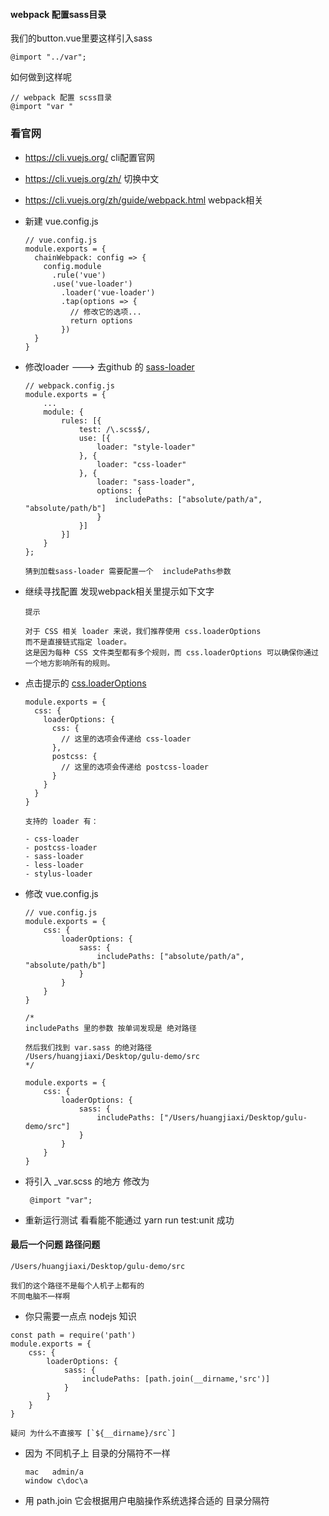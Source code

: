 #### webpack 配置sass目录

我们的button.vue里要这样引入sass

```
@import "../var";
```

如何做到这样呢

```
// webpack 配置 scss目录
@import "var "
```

### 看官网

- https://cli.vuejs.org/  cli配置官网
- https://cli.vuejs.org/zh/ 切换中文
- https://cli.vuejs.org/zh/guide/webpack.html  webpack相关
- 新建 vue.config.js
    ```
    // vue.config.js
    module.exports = {
      chainWebpack: config => {
        config.module
          .rule('vue')
          .use('vue-loader')
            .loader('vue-loader')
            .tap(options => {
              // 修改它的选项...
              return options
            })
      }
    }
    ```
    
- 修改loader ---> 去github 的 [sass-loader](https://github.com/webpack-contrib/sass-loader) 
    ```
    // webpack.config.js
    module.exports = {
    	...
        module: {
            rules: [{
                test: /\.scss$/,
                use: [{
                    loader: "style-loader"
                }, {
                    loader: "css-loader"
                }, {
                    loader: "sass-loader",
                    options: {
                        includePaths: ["absolute/path/a", "absolute/path/b"]
                    }
                }]
            }]
        }
    };   
    
    猜到加载sass-loader 需要配置一个  includePaths参数
    ```
    
- 继续寻找配置 发现webpack相关里提示如下文字
    ```
    提示
    
    对于 CSS 相关 loader 来说，我们推荐使用 css.loaderOptions 
    而不是直接链式指定 loader。
    这是因为每种 CSS 文件类型都有多个规则，而 css.loaderOptions 可以确保你通过一个地方影响所有的规则。
    ```
- 点击提示的 [css.loaderOptions](https://cli.vuejs.org/zh/config/#css-loaderoptions) 
    ```
    module.exports = {
      css: {
        loaderOptions: {
          css: {
            // 这里的选项会传递给 css-loader
          },
          postcss: {
            // 这里的选项会传递给 postcss-loader
          }
        }
      }
    }
    
    支持的 loader 有：
    
    - css-loader
    - postcss-loader
    - sass-loader
    - less-loader
    - stylus-loader
    ```
    
- 修改 vue.config.js
    ```
    // vue.config.js
    module.exports = {
        css: {
            loaderOptions: {
                sass: {
                    includePaths: ["absolute/path/a", "absolute/path/b"]
                }
            }
        }
    }
    
    /*
    includePaths 里的参数 按单词发现是 绝对路径
    
    然后我们找到 var.sass 的绝对路径
    /Users/huangjiaxi/Desktop/gulu-demo/src
    */
    
    module.exports = {
        css: {
            loaderOptions: {
                sass: {
                    includePaths: ["/Users/huangjiaxi/Desktop/gulu-demo/src"]
                }
            }
        }
    }
    ```
    
- 将引入 _var.scss 的地方 修改为
    ```
     @import "var";
    ```
    
- 重新运行测试 看看能不能通过 yarn run test:unit 成功


#### 最后一个问题 路径问题

```
/Users/huangjiaxi/Desktop/gulu-demo/src

我们的这个路径不是每个人机子上都有的
不同电脑不一样啊
```

- 你只需要一点点 nodejs 知识

```
const path = require('path')
module.exports = {
    css: {
        loaderOptions: {
            sass: {
                includePaths: [path.join(__dirname,'src')]
            }
        }
    }
}

```

```
疑问 为什么不直接写 [`${__dirname}/src`]
```

- 因为 不同机子上 目录的分隔符不一样

    ```
    mac   admin/a
    window c\doc\a
    ```
- 用 path.join 它会根据用户电脑操作系统选择合适的 目录分隔符
